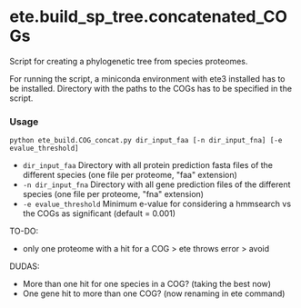 # ete.build_sp_tree.concatenated_COGs

Script for creating a phylogenetic tree from species proteomes.

For running the script, a miniconda environment with ete3 installed has to be installed. Directory with the paths to the COGs has to be
specified in the script.

###  Usage

```
python ete_build.COG_concat.py dir_input_faa [-n dir_input_fna] [-e evalue_threshold]
```

- `dir_input_faa`             Directory with all protein prediction fasta files of the different species (one file per proteome, "faa" extension)
- `-n dir_input_fna`          Directory with all gene prediction files of the different species (one file per proteome, "fna" extension)
- `-e evalue_threshold`       Minimum e-value for considering a hmmsearch vs the COGs as significant (default = 0.001)

TO-DO:
- only one proteome with a hit for a COG > ete throws error > avoid

DUDAS:
- More than one hit for one species in a COG? (taking the best now)
- One gene hit to more than one COG? (now renaming in ete command)
